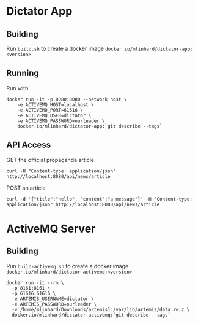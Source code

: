 # Dictator App

## Building

Run `build.sh` to create a docker image `docker.io/mlinhard/dictator-app:<version>`

## Running

Run with:

```
docker run -it -p 8080:8080 --network host \
    -e ACTIVEMQ_HOST=localhost \
    -e ACTIVEMQ_PORT=61616 \
    -e ACTIVEMQ_USER=dictator \
    -e ACTIVEMQ_PASSWORD=ourleader \
    docker.io/mlinhard/dictator-app:`git describe --tags`
```

## API Access

GET the official propaganda article

```
curl -H "Content-type: application/json" http://localhost:8080/api/news/article
```

POST an article

```
curl -d '{"title":"hello", "content":"a message"}' -H "Content-type: application/json" http://localhost:8080/api/news/article
```


# ActiveMQ Server

## Building

Run `build-activemq.sh` to create a docker image `docker.io/mlinhard/dictator-activemq:<version>`

```
docker run -it --rm \
  -p 8161:8161 \
  -p 61616:61616 \
  -e ARTEMIS_USERNAME=dictator \
  -e ARTEMIS_PASSWORD=ourleader \
  -v /home/mlinhard/Downloads/artemis1:/var/lib/artemis/data:rw,z \
  docker.io/mlinhard/dictator-activemq:`git describe --tags`
```


